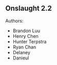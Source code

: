 ## Onslaught 2.2

Authors:
- Brandon Luu
- Henry Chen
- Hunter Terpstra
- Ryan Chan
- Delaney
- Danieul

